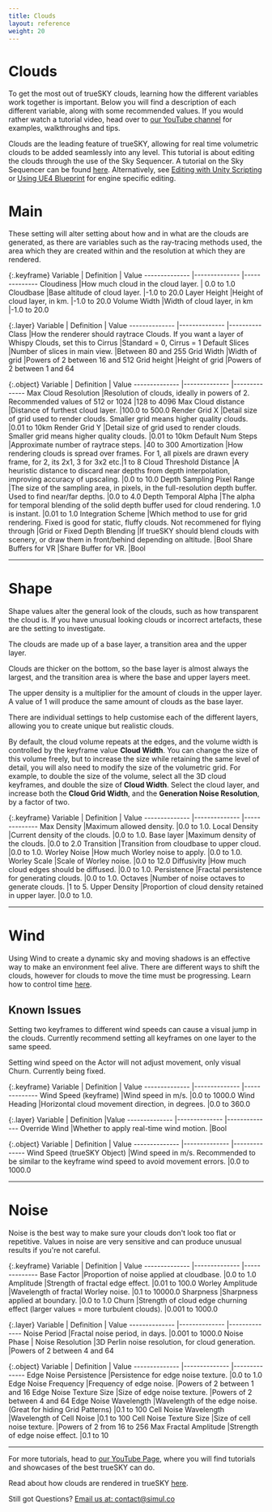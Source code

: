 ```yaml
---
title: Clouds
layout: reference
weight: 20
---
```







Clouds
====================
To get the most out of trueSKY clouds, learning how the different variables work together is important. Below you will find a description of each different variable, along with some recommended values. If you would rather watch a tutorial video, head over to [our YouTube channel](https://www.youtube.com/user/simulsoftware) for examples, walkthroughs and tips.

Clouds are the leading feature of trueSKY, allowing for real time volumetric clouds to be added seamlessly into any level. This tutorial is about editing the clouds through the use of the Sky Sequencer. A tutorial on the Sky Sequencer can be found [here](sequencer.html). Alternatively, see [Editing with Unity Scripting](/unity/scripting) or [Using UE4 Blueprint](/unreal/blueprints) for engine specific editing.




Main
============
These setting will alter setting about how and in what are the clouds are generated, as there are variables such as the ray-tracing methods used, the area which they are created within and the resolution at which they are rendered.

{:.keyframe}
Variable                                                                        |       Definition                                                                                                                                                                                                              |       Value
--------------                                                          |--------------                                                                                                                                                                                                         |--------------
Cloudiness                                                                      |How much cloud in the cloud layer.                                                                                                                                                             | 0.0 to 1.0
Cloudbase                                                                       |Base altitude of cloud layer.                                                                                                                                                                          |-1.0 to 20.0
Layer Height                                                            |Height of cloud layer, in km.                                                                                                                                                                          |-1.0 to 20.0
Volume Width                                                            |Width of cloud layer, in km                                                                                                                                                                            |-1.0 to 20.0

{:.layer}
Variable                                                                        |       Definition                                                                                                                                                                                                              |       Value
--------------                                                          |--------------                                                                                                                                                                                                         |----------
Class                                                                           |How the renderer should raytrace Clouds. If you want a layer of Whispy Clouds, set this to Cirrus                                      |Standard = 0, Cirrus = 1
Default Slices                                                          |Number of slices in main view.                                                                                                                                                                         |Between 80 and 255
Grid Width                                                                      |Width of grid                                                                                                                                                                                                          |Powers of 2 between 16 and 512
Grid height                                                             |Height of grid                                                                                                                                                                                                         |Powers of 2 between 1 and 64

{:.object}
Variable                                                                        |       Definition                                                                                                                                                                                                              |       Value
--------------                                                          |--------------                                                                                                                                                                                                         |--------------
Max Cloud Resolution                                            |Resolution of clouds, ideally in powers of 2. Recommended values of 512 or 1024                                                                        |128 to 4096 
Max Cloud distance                                                      |Distance of furthest cloud layer.                                                                                                                                                                      |100.0 to 500.0 
Render Grid X                                                           |Detail size of grid used to render clouds. Smaller grid means higher quality clouds.                                                           |0.01 to 10km
Render Grid Y                                                           |Detail size of grid used to render clouds. Smaller grid means higher quality clouds.                                                           |0.01 to 10km
Default Num Steps                                                       |Approximate number of raytrace steps.                                                                                                                                                          |40 to 300
Amortization                                                            |How rendering clouds is spread over frames. For 1, all pixels are drawn every frame, for 2, its 2x1, 3 for 3x2 etc.|1 to 8
Cloud Threshold Distance                                        |A heuristic distance to discard near depths from depth interpolation, improving accuracy of upscaling.                         |0.0 to 10.0
Depth Sampling Pixel Range                                      |The size of the sampling area, in pixels, in the full-resolution depth buffer. Used to find near/far depths.           |0.0 to 4.0
Depth Temporal Alpha                                            |The alpha for temporal blending of the solid depth buffer used for cloud rendering. 1.0 is instant.                            |0.01 to 1.0
Integration Scheme                                                      |Which method to use for grid rendering. Fixed is good for static, fluffy clouds. Not recommened for flying through |Grid or Fixed
Depth Blending                                                          |If trueSKY should blend clouds with scenery, or draw them in front/behind depending on altitude.                                       |Bool
Share Buffers for VR                                            |Share Buffer for VR.                                                                                                                                                                                           |Bool


<hr>

Shape   
=============

Shape values alter the general look of the clouds, such as how transparent the cloud is. If you have unusual looking clouds or incorrect artefacts, these are the setting to investigate.

The clouds are made up of a base layer, a transition area and the upper layer. 

Clouds are thicker on the bottom, so the base layer is almost always the largest, and the transition area is where the base and upper layers meet. 

The upper density is a multiplier for the amount of clouds in the upper layer. A value of 1 will produce the same amount of clouds as the base layer. 

There are individual settings to help customise each of the different layers, allowing you to create unique but realistic clouds.

By default, the cloud volume repeats at the edges, and the volume width is controlled by the keyframe value **Cloud Width**. You can change the size of this volume freely, but to increase the size while retaining the same level of detail, you will also need to modify the size of the volumetric grid. For example, to double the size of the volume, select all the 3D cloud keyframes, and double the size of **Cloud Width**. Select the cloud layer, and increase both the **Cloud Grid Width**, and the **Generation Noise Resolution**, by a factor of two.

{:.keyframe}
Variable                                                                        |       Definition                                                                                      |       Value
--------------                                                          |--------------                                                                                 |--------------
Max Density                                                                     |Maximum allowed density.                                                               |0.0 to 1.0.
Local Density                                                           |Current density of the clouds.                                                 |0.0 to 1.0. 
Base layer                                                                      |Maximum density of the clouds.                                                 |0.0 to 2.0
Transition                                                                      |Transition from cloudbase to upper cloud.                              |0.0 to 1.0.
Worley Noise                                                            |How much Worley noise to apply.                                                |0.0 to 1.0.
Worley Scale                                                            |Scale of Worley noise.                                                                 |0.0 to 12.0 
Diffusivity                                                                     |How much cloud edges should be diffused.                               |0.0 to 1.0.
Persistence                                                                     |Fractal persistence for generating clouds.                             |0.0 to 1.0.
Octaves                                                                         |Number of noise octaves to generate clouds.                    |1 to 5.
Upper Density                                                           |Proportion of cloud density retained in upper layer.   |0.0 to 1.0.


<hr>

Wind
=========
Using Wind to create a dynamic sky and moving shadows is an effective way to make an environment feel alive. There are different ways to shift the clouds, however for clouds to move the time must be progressing. Learn how to control time [here](time.html).

Known Issues
-------------
Setting two keyframes to different wind speeds can cause a visual jump in the clouds. Currently recommend setting all keyframes on one layer to the same speed. 

Setting wind speed on the Actor will not adjust movement, only visual Churn. Currently being fixed.

{:.keyframe}
Variable                                                                        |       Definition                                                                                                                                                                                      |       Value
--------------                                                          |--------------                                                                                                                                                                                 |--------------
Wind Speed (keyframe)                                           |Wind speed in m/s.                                                                                                                                                                             |0.0 to 1000.0
Wind Heading                                                            |Horizontal cloud movement direction, in degrees.                                                                                                               |0.0 to 360.0

{:.layer}
Variable                                                                        |       Definition                                                                                                                                                                                      |Value
--------------                                                          |--------------                                                                                                                                                                                 |--------------
Override Wind                                                           |Whether to apply real-time wind motion.                                                                                                                                |Bool

{:.object}
Variable                                                                        |       Definition                                                                                                                                                                                      |       Value
--------------                                                          |--------------                                                                                                                                                                                 |--------------
Wind Speed (trueSKY Object)                                     |Wind speed in m/s. Recommended to be similar to the keyframe wind speed to avoid movement errors.              |0.0 to 1000.0 



<hr>

Noise   
===========
Noise is the best way to make sure your clouds don't look too flat or repetitive. Values in noise are very sensitive and can produce unusual results if you're not careful.


{:.keyframe}
Variable                                                                        |       Definition                                                                                                                                                                                      |       Value
--------------                                                          |--------------                                                                                                                                                                                 |--------------
Base Factor                                                                     |Proportion of noise applied at cloudbase.                                                                                                                              |0.0 to 1.0
Amplitude                                                                       |Strength of fractal edge effect.                                                                                                                                               |0.01 to 100.0
Worley Amplitude                                                        |Wavelength of fractal Worley noise.                                                                                                                                    |0.1 to 10000.0
Sharpness                                                                       |Sharpness applied at boundary.                                                                                                                                                 |0.0 to 1.0
Churn                                                                           |Strength of cloud edge churning effect (larger values = more turbulent clouds).                                                |0.001 to 1000.0

{:.layer}
Variable                                                                        |       Definition                                                                                                                                                                                      |       Value
--------------                                                          |--------------                                                                                                                                                                                 |--------------
Noise Period                                                            |Fractal noise period, in days.                                                                                                                                                 |0.001 to 1000.0
Noise Phase                                                                     |
Noise Resolution                                                        |3D Perlin noise resolution, for cloud generation.                                                                                                              |Powers of 2 between 4 and 64

{:.object}
Variable                                                                        |       Definition                                                                                                                                                                                      |       Value
--------------                                                          |--------------                                                                                                                                                                                 |--------------
Edge Noise Persistence                                          |Persistence for edge noise texture.                                                                                                                                    |0.0 to 1.0
Edge Noise Frequency                                            |Frequency of edge noise.                                                                                                                                                               |Powers of 2 between 1 and 16
Edge Noise Texture Size                                         |Size of edge noise texture.                                                                                                                                                    |Powers of 2 between 4 and 64
Edge Noise Wavelength                                           |Wavelength of the edge noise. (Great for hiding Grid Patterns)                                                                                 |0.1 to 100
Cell Noise Wavelength                                           |Wavelength of Cell Noise                                                                                                                                                               |0.1 to 100
Cell Noise Texture Size                                         |Size of cell noise texture.                                                                                                                                                    |Powers of 2 from 16 to 256
Max Fractal Amplitude                                           |Strength of edge noise effect.                                                                                                                                                 |0.1 to 10

<hr>


For more tutorials, head to [our YouTube Page](https://www.youtube.com/user/simulsoftware), where you will find tutorials and showcases of the best trueSKY can do.

Read about how clouds are rendered in trueSKY [here](/programming/rendering). 

Still got Questions? [Email us at: contact@simul.co](mailto:contact@simul.co)

